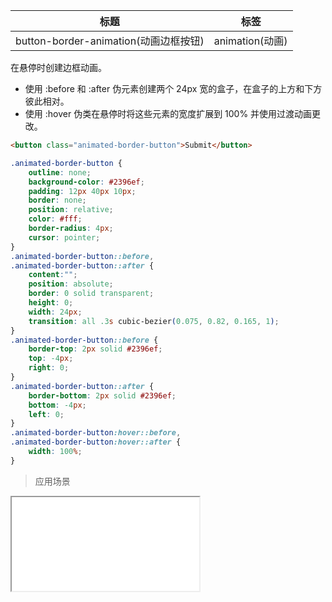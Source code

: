 | 标题                             | 标签           |
| -------------------------------- | -------------- |
| button-border-animation(动画边框按钮) | animation(动画) |

在悬停时创建边框动画。

* 使用 :before 和 :after 伪元素创建两个 24px 宽的盒子，在盒子的上方和下方彼此相对。
* 使用 :hover 伪类在悬停时将这些元素的宽度扩展到 100% 并使用过渡动画更改。

```html
<button class="animated-border-button">Submit</button>
```

```css
.animated-border-button {
    outline: none;
    background-color: #2396ef;
    padding: 12px 40px 10px;
    border: none;
    position: relative;
    color: #fff;
    border-radius: 4px;
    cursor: pointer;
}
.animated-border-button::before,
.animated-border-button::after {
    content:"";
    position: absolute;
    border: 0 solid transparent;
    height: 0;
    width: 24px;
    transition: all .3s cubic-bezier(0.075, 0.82, 0.165, 1);
}
.animated-border-button::before {
    border-top: 2px solid #2396ef;
    top: -4px;
    right: 0;
}
.animated-border-button::after {
    border-bottom: 2px solid #2396ef;
    bottom: -4px;
    left: 0;
}
.animated-border-button:hover::before,
.animated-border-button:hover::after {
    width: 100%;
}
```

> 应用场景

<iframe src="codes/css/html/button-border-animation.html"></iframe>

